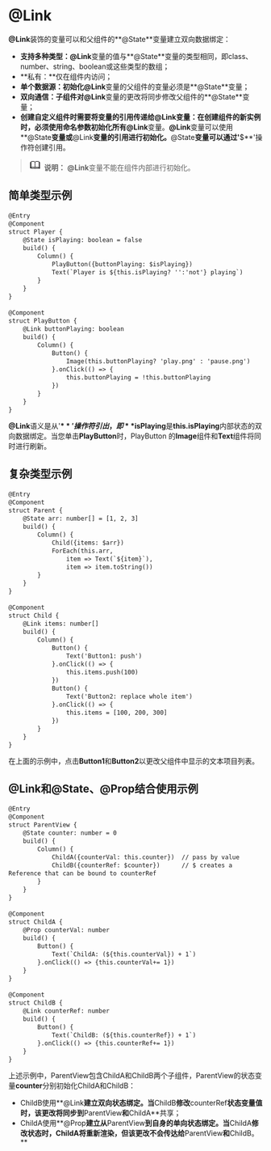 # @Link<a name="ZH-CN_TOPIC_0000001110948894"></a>

**@Link**装饰的变量可以和父组件的**@State**变量建立双向数据绑定：

-   **支持多种类型：@Link**变量的值与**@State**变量的类型相同，即class、number、string、boolean或这些类型的数组；
-   **私有：**仅在组件内访问；
-   **单个数据源：**初始化**@Link**变量的父组件的变量必须是**@State**变量；
-   **双向通信：**子组件对**@Link**变量的更改将同步修改父组件的**@State**变量；
-   **创建自定义组件时需要将变量的引用传递给@Link变量：**在创建组件的新实例时，必须使用命名参数初始化所有**@Link**变量。**@Link**变量可以使用**@State**变量或**@Link**变量的引用进行初始化。**@State**变量可以通过'**$**'操作符创建引用。

>![](../../public_sys-resources/icon-note.gif) **说明：** 
>**@Link**变量不能在组件内部进行初始化。

## 简单类型示例<a name="section19793192619582"></a>

```
@Entry
@Component
struct Player {
    @State isPlaying: boolean = false
    build() {
        Column() {
            PlayButton({buttonPlaying: $isPlaying})
            Text(`Player is ${this.isPlaying? '':'not'} playing`)
        }
    }
}

@Component
struct PlayButton {
    @Link buttonPlaying: boolean
    build() {
        Column() {
            Button() {
                Image(this.buttonPlaying? 'play.png' : 'pause.png')
            }.onClick(() => {
                this.buttonPlaying = !this.buttonPlaying
            })
        }
    }
}
```

**@Link**语义是从'**$**'操作符引出，即**$isPlaying**是**this.isPlaying**内部状态的双向数据绑定。当您单击**PlayButton**时，PlayButton 的**Image**组件和**Text**组件将同时进行刷新。

## 复杂类型示例<a name="section2921131712010"></a>

```
@Entry
@Component
struct Parent {
    @State arr: number[] = [1, 2, 3]
    build() {
        Column() {
            Child({items: $arr})
            ForEach(this.arr,
                item => Text(`${item}`),
                item => item.toString())
        }
    }
}

@Component
struct Child {
    @Link items: number[]
    build() {
        Column() {
            Button() {
                Text('Button1: push')
            }.onClick(() => {
                this.items.push(100)
            })
            Button() {
                Text('Button2: replace whole item')
            }.onClick(() => {
                this.items = [100, 200, 300]
            })
        }
    }
}
```

在上面的示例中，点击**Button1**和**Button2**以更改父组件中显示的文本项目列表。

## @Link和@State、@Prop结合使用示例<a name="section17490315415"></a>

```
@Entry
@Component
struct ParentView {
    @State counter: number = 0
    build() {
        Column() {
            ChildA({counterVal: this.counter})  // pass by value
            ChildB({counterRef: $counter})      // $ creates a Reference that can be bound to counterRef
        }
    }
}

@Component
struct ChildA {
    @Prop counterVal: number
    build() {
        Button() {
            Text(`ChildA: (${this.counterVal}) + 1`)
        }.onClick(() => {this.counterVal+= 1})
    }
}

@Component
struct ChildB {
    @Link counterRef: number
    build() {
        Button() {
            Text(`ChildB: (${this.counterRef}) + 1`)
        }.onClick(() => {this.counterRef+= 1})
    }
}
```

上述示例中，ParentView包含ChildA和ChildB两个子组件，ParentView的状态变量**counter**分别初始化ChildA和ChildB：

-   ChildB使用**@Link**建立双向状态绑定。当**ChildB**修改**counterRef**状态变量值时，该更改将同步到**ParentView**和**ChildA**共享；
-   ChildA使用**@Prop**建立从**ParentView**到自身的单向状态绑定。当**ChildA**修改状态时，**ChildA**将重新渲染，但该更改不会传达给**ParentView**和**ChildB。**

